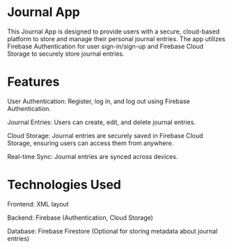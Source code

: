 # Journal App

This Journal App is designed to provide users with a secure, cloud-based platform to store and manage their personal journal entries. The app utilizes Firebase Authentication for user sign-in/sign-up and Firebase Cloud Storage to securely store journal entries.

# Features
User Authentication: Register, log in, and log out using Firebase Authentication.

Journal Entries: Users can create, edit, and delete journal entries.

Cloud Storage: Journal entries are securely saved in Firebase Cloud Storage, ensuring users can access them from anywhere.

Real-time Sync: Journal entries are synced across devices.

# Technologies Used
Frontend: XML layout

Backend: Firebase (Authentication, Cloud Storage)

Database: Firebase Firestore (Optional for storing metadata about journal entries)
